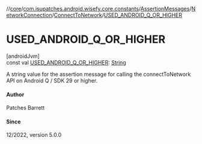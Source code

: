 //[core](../../../../../index.md)/[com.isupatches.android.wisefy.core.constants](../../../index.md)/[AssertionMessages](../../index.md)/[NetworkConnection](../index.md)/[ConnectToNetwork](index.md)/[USED_ANDROID_Q_OR_HIGHER](-u-s-e-d_-a-n-d-r-o-i-d_-q_-o-r_-h-i-g-h-e-r.md)

# USED_ANDROID_Q_OR_HIGHER

[androidJvm]\
const val [USED_ANDROID_Q_OR_HIGHER](-u-s-e-d_-a-n-d-r-o-i-d_-q_-o-r_-h-i-g-h-e-r.md): [String](https://kotlinlang.org/api/latest/jvm/stdlib/kotlin/-string/index.html)

A string value for the assertion message for calling the connectToNetwork API on Android Q / SDK 29 or higher.

#### Author

Patches Barrett

#### Since

12/2022, version 5.0.0
